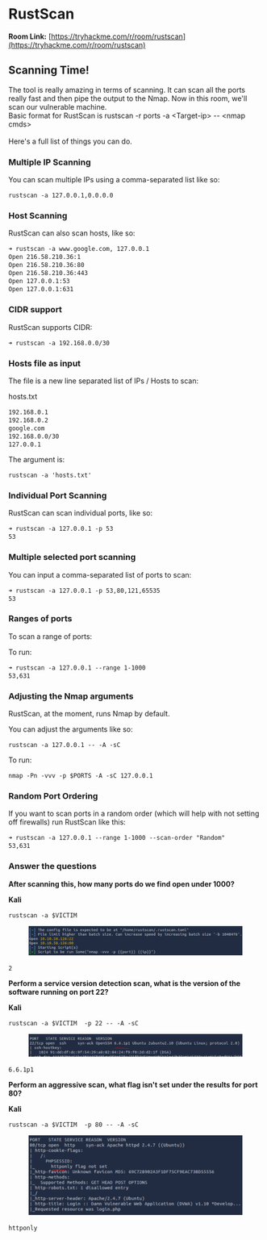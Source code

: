 # RustScan

**Room Link:** [https://tryhackme.com/r/room/rustscan](https://tryhackme.com/r/room/rustscan)



## Scanning Time!

The tool is really amazing in terms of scanning. It can scan all the ports really fast and then pipe the output to the Nmap. Now in this room, we'll scan our vulnerable machine.\
Basic format for RustScan is rustscan -r ports -a  \<Target-ip> -- \<nmap cmds>\
\
Here's a full list of things you can do.

### Multiple IP Scanning

You can scan multiple IPs using a comma-separated list like so:

```
rustscan -a 127.0.0.1,0.0.0.0
```

### Host Scanning

RustScan can also scan hosts, like so:

```
➜ rustscan -a www.google.com, 127.0.0.1
Open 216.58.210.36:1
Open 216.58.210.36:80
Open 216.58.210.36:443
Open 127.0.0.1:53
Open 127.0.0.1:631
```

### CIDR support

RustScan supports CIDR:

```
➜ rustscan -a 192.168.0.0/30
```

### Hosts file as input

The file is a new line separated list of IPs / Hosts to scan:

hosts.txt

```
192.168.0.1
192.168.0.2
google.com
192.168.0.0/30
127.0.0.1
```

The argument is:

```
rustscan -a 'hosts.txt'
```

### Individual Port Scanning

RustScan can scan individual ports, like so:

```
➜ rustscan -a 127.0.0.1 -p 53
53
```

### Multiple selected port scanning

You can input a comma-separated list of ports to scan:

```
➜ rustscan -a 127.0.0.1 -p 53,80,121,65535
53
```

### Ranges of ports

To scan a range of ports:

To run:

```
➜ rustscan -a 127.0.0.1 --range 1-1000    
53,631
```

### Adjusting the Nmap arguments

RustScan, at the moment, runs Nmap by default.

You can adjust the arguments like so:

```
rustscan -a 127.0.0.1 -- -A -sC
```

To run:

```
nmap -Pn -vvv -p $PORTS -A -sC 127.0.0.1
```

### Random Port Ordering

If you want to scan ports in a random order (which will help with not setting off firewalls) run RustScan like this:

```
➜ rustscan -a 127.0.0.1 --range 1-1000 --scan-order "Random"
53,631
```

### &#x20;Answer the questions

**After scanning this, how many ports do we find open under 1000?**

**Kali**

```
rustscan -a $VICTIM
```

<figure><img src="../../.gitbook/assets/image (1) (1) (1) (1) (1) (1) (1).png" alt=""><figcaption></figcaption></figure>

```
2
```

**Perform a service version detection scan, what is the version of the software running on port 22?**

**Kali**

```
rustscan -a $VICTIM  -p 22 -- -A -sC
```

<figure><img src="../../.gitbook/assets/image (1) (1) (1) (1) (1) (1) (1) (1).png" alt=""><figcaption></figcaption></figure>

```
6.6.1p1
```

**Perform an aggressive scan, what flag isn't set under the results for port 80?**

**Kali**

```
rustscan -a $VICTIM  -p 80 -- -A -sC
```

<figure><img src="../../.gitbook/assets/image (2) (1) (1) (1) (1) (1) (1).png" alt=""><figcaption></figcaption></figure>

```
httponly
```
